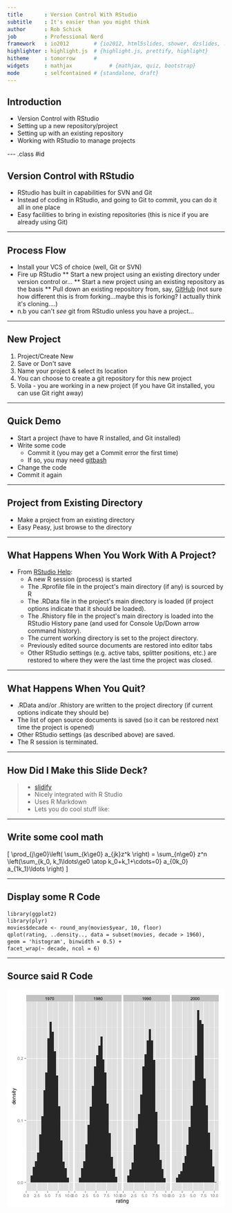 ```yaml
---
title       : Version Control With RStudio
subtitle    : It's easier than you might think
author      : Rob Schick
job         : Professional Nerd
framework   : io2012        # {io2012, html5slides, shower, dzslides, ...}
highlighter : highlight.js  # {highlight.js, prettify, highlight}
hitheme     : tomorrow      # 
widgets     : mathjax            # {mathjax, quiz, bootstrap}
mode        : selfcontained # {standalone, draft}
---
```


## Introduction

* Version Control with RStudio
 * Setting up a new repository/project
 * Setting up with an existing repository
* Working with RStudio to manage projects

--- .class #id 

## Version Control with RStudio
* RStudio has built in capabilities for SVN and Git
* Instead of coding in RStudio, and going to Git to commit, you can do it all in one place
* Easy facilities to bring in existing repositories (this is nice if you are already using Git)

---

## Process Flow

* Install your VCS of choice (well, Git or SVN)
* Fire up RStudio
** Start a new project using an existing directory under version control or...
** Start a new project using an existing repository as the basis
** Pull down an existing repository from, say, [GitHub](https://github.com/square/crossfilter) (not sure how different this is from forking...maybe this is forking? I actually think it's cloning....)
* n.b you can't _see_ git from RStudio unless you have a project...

---

## New Project
1. Project/Create New
2. Save or Don't save
3. Name your project & select its location
4. You can choose to create a git repository for this new project
5. Voila - you are working in a new project (if you have Git installed, you can use Git right away)

--- 

## Quick Demo
* Start a project (have to have R installed, and Git installed)
* Write some code
  * Commit it (you may get a Commit error the first time) 
  * If so, you may need [gitbash](https://help.github.com/articles/set-up-git#platform-windows)
* Change the code
* Commit it again

--- 

## Project from Existing Directory
* Make a project from an existing directory
* Easy Peasy, just browse to the directory

---

## What Happens When You Work With A Project?
* From [RStudio Help](http://www.rstudio.com/ide/docs/using/projects):
  * A new R session (process) is started
  * The .Rprofile file in the project's main directory (if any) is sourced by R
  * The .RData file in the project's main directory is loaded (if project options indicate that it should be loaded).
  * The .Rhistory file in the project's main directory is loaded into the RStudio History pane (and used for Console Up/Down arrow command history).
  * The current working directory is set to the project directory.
  * Previously edited source documents are restored into editor tabs
  * Other RStudio settings (e.g. active tabs, splitter positions, etc.) are restored to where they were the last time the project was closed.

---
## What Happens When You Quit?
* .RData and/or .Rhistory are written to the project directory (if current options indicate they should be)
* The list of open source documents is saved (so it can be restored next time the project is opened)
* Other RStudio settings (as described above) are saved.
* The R session is terminated.

--- 
## How Did I Make this Slide Deck?
> * [slidify](http://slidify.org/index.html)
> * Nicely integrated with R Studio
> * Uses R Markdown
> * Lets you do cool stuff like:

---
## Write some cool math
\[  \prod_{j\ge0}\left( \sum_{k\ge0} a_{jk}z^k \right) = \sum_{n\ge0} z^n \left(\sum_{k_0, k_1\ldots\ge0 \atop k_0+k_1+\cdots=0} a_{0k_0} a_{1k_1}\ldots \right) \]

--- 
## Display some R Code
```
library(ggplot2)
library(plyr)
movies$decade <- round_any(movies$year, 10, floor)
qplot(rating, ..density.., data = subset(movies, decade > 1960), 
geom = 'histogram', binwidth = 0.5) + 
facet_wrap(~ decade, ncol = 6)

```

---
## Source said R Code
![plot of chunk unnamed-chunk-1](figure/unnamed-chunk-1.png) 

